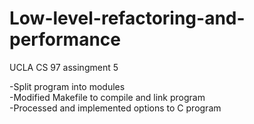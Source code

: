 # Low-level-refactoring-and-performance
UCLA CS 97 assingment 5

-Split program into modules <br />
-Modified Makefile to compile and link program <br />
-Processed and implemented options to C program
